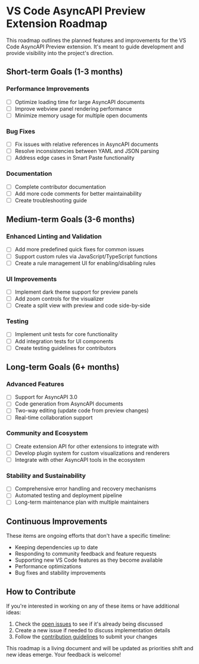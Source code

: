 # VS Code AsyncAPI Preview Extension Roadmap

This roadmap outlines the planned features and improvements for the VS Code AsyncAPI Preview extension. It's meant to guide development and provide visibility into the project's direction.

## Short-term Goals (1-3 months)

### Performance Improvements
- [ ] Optimize loading time for large AsyncAPI documents
- [ ] Improve webview panel rendering performance
- [ ] Minimize memory usage for multiple open documents

### Bug Fixes
- [ ] Fix issues with relative references in AsyncAPI documents
- [ ] Resolve inconsistencies between YAML and JSON parsing
- [ ] Address edge cases in Smart Paste functionality

### Documentation
- [ ] Complete contributor documentation
- [ ] Add more code comments for better maintainability
- [ ] Create troubleshooting guide

## Medium-term Goals (3-6 months)

### Enhanced Linting and Validation
- [ ] Add more predefined quick fixes for common issues
- [ ] Support custom rules via JavaScript/TypeScript functions
- [ ] Create a rule management UI for enabling/disabling rules

### UI Improvements
- [ ] Implement dark theme support for preview panels
- [ ] Add zoom controls for the visualizer
- [ ] Create a split view with preview and code side-by-side

### Testing
- [ ] Implement unit tests for core functionality
- [ ] Add integration tests for UI components
- [ ] Create testing guidelines for contributors

## Long-term Goals (6+ months)

### Advanced Features
- [ ] Support for AsyncAPI 3.0
- [ ] Code generation from AsyncAPI documents
- [ ] Two-way editing (update code from preview changes)
- [ ] Real-time collaboration support

### Community and Ecosystem
- [ ] Create extension API for other extensions to integrate with
- [ ] Develop plugin system for custom visualizations and renderers
- [ ] Integrate with other AsyncAPI tools in the ecosystem

### Stability and Sustainability
- [ ] Comprehensive error handling and recovery mechanisms
- [ ] Automated testing and deployment pipeline
- [ ] Long-term maintenance plan with multiple maintainers

## Continuous Improvements

These items are ongoing efforts that don't have a specific timeline:

- Keeping dependencies up to date
- Responding to community feedback and feature requests
- Supporting new VS Code features as they become available
- Performance optimizations
- Bug fixes and stability improvements

## How to Contribute

If you're interested in working on any of these items or have additional ideas:

1. Check the [open issues](https://github.com/asyncapi/vs-asyncapi-preview/issues) to see if it's already being discussed
2. Create a new issue if needed to discuss implementation details
3. Follow the [contribution guidelines](CONTRIBUTING_GUIDE.md) to submit your changes

This roadmap is a living document and will be updated as priorities shift and new ideas emerge. Your feedback is welcome! 